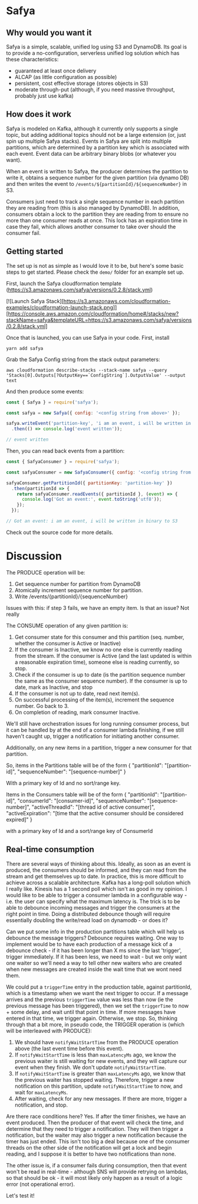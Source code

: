 # Safya

## Why would you want it

Safya is a simple, scalable, unified log using S3 and DynamoDB. Its goal is to provide a no-configuration, serverless unified log solution which has these characteristics:

  - guaranteed at least once delivery
  - ALCAP (as little configuration as possible)
  - persistent, cost effective storage (stores objects in S3)
  - moderate through-put (although, if you need massive throughput, probably just use kafka)

## How does it work

Safya is modeled on Kafka, although it currently only supports a single topic, but adding additional topics should not be a large extension (or, just spin up multiple Safya stacks). Events in Safya are split into multiple partitions, which are determined by a partition key which is associated with each event. Event data can be arbitrary binary blobs (or whatever you want).

When an event is written to Safya, the producer determines the partition to write it, obtains a sequence number for the given partition (via dynamo DB) and then writes the event to `/events/${partitionId}/${sequenceNumber}` in S3.

Consumers just need to track a single sequence number in each partition they are reading from (this is also managed by DynamoDB). In addition, consumers obtain a lock to the partition they are reading from to ensure no more than one consumer reads at once. This lock has an expiration time in case they fail, which allows another consumer to take over should the consumer fail.

## Getting started

The set up is not as simple as I would love it to be, but here's some basic steps to get started. Please check the `demo/` folder for an example set up.

First, launch the Safya cloudformation template (https://s3.amazonaws.com/safya/versions/0.2.8/stack.yml)

[![Launch Safya Stack][https://s3.amazonaws.com/cloudformation-examples/cloudformation-launch-stack.png]][https://console.aws.amazon.com/cloudformation/home#/stacks/new?stackName=safya&templateURL=https://s3.amazonaws.com/safya/versions/0.2.8/stack.yml]

Once that is launched, you can use Safya in your code. First, install

```shell
yarn add safya
```

Grab the Safya Config string from the stack output parameters:

```shell
aws cloudformation describe-stacks --stack-name safya --query 'Stacks[0].Outputs[?OutputKey==`ConfigString`].OutputValue' --output text
```

And then produce some events:

```javascript
const { Safya } = require('safya');

const safya = new Safya({ config: '<config string from above>' });

safya.writeEvent('partition-key', 'i am an event, i will be written in binary to s3')
  .then(() => console.log('event written'));

// event written
```

Then, you can read back events from a partition:

```javascript
const { SafyaConsumer } = require('safya');

const safyaConsumer = new SafyaConsumer({ config: '<config string from above>' });

safyaConsumer.getPartitionId({ partitionKey: 'partition-key' })
  .then(partitionId => {
    return safyaConsumer.readEvents({ partitionId }, (event) => {
      console.log('Got an event:', event.toString('utf8'));
    });
  });

// Got an event: i am an event, i will be written in binary to S3
```

Check out the source code for more details.


# Discussion

The PRODUCE operation will be:

1. Get sequence number for partition from DynamoDB
2. Atomically increment sequence number for partition.
3. Write /events/{partitionId}/{sequenceNumber}

Issues with this: if step 3 fails, we have an empty item. Is that an issue? Not really

The CONSUME operation of any given partition is:

1. Get consumer state for this consumer and this partition (seq. number, whether the consumer is Active or Inactive)
2. If the consumer is Inactive, we know no one else is currently reading from the stream. If the consumer is Active (and the last updated is within a reasonable expiration time), someone else is reading currently, so stop.
3. Check if the consumer is up to date (is the partition sequence number the same as the consumer sequence number). If the consumer is up to date, mark as Inactive, and stop
4. If the consumer is not up to date, read next item(s).
5. On successful processing of the item(s), increment the sequence number. Go back to 3.
6. On completion of reading, mark consumer Inactive.

We'll still have orchestration issues for long running consumer process, but it can be handled by at the end of a consumer lambda finishing, if we still haven't caught up, trigger a notification for initiating another consumer.

Additionally, on any new items in a partition, trigger a new consumer for that partition.

So, items in the Partitions table will be of the form
{
  "partitionId": "[partition-id]",
  "sequenceNumber": "[sequence-number]"
}

With a primary key of Id and no sort/range key.

Items in the Consumers table will be of the form
{
  "partitionId": "[partition-id]",
  "consumerId": "[consumer-id]",
  "sequenceNumber": "[sequence-number]",
  "activeThreadId": "[thread id of active consumer]",
  "activeExpiration": "[time that the active consumer should be considered expired]"
}

with a primary key of Id and a sort/range key of ConsumerId

## Real-time consumption

There are several ways of thinking about this. Ideally, as soon as an event is produced, the consumers should be informed, and they can read from the stream and get themselves up to date. In practice, this is more difficult to achieve across a scalable architecture. Kafka has a long-poll solution which I really like. Kinesis has a 1 second poll which isn't as good in my opinion. I would like to be able to trigger a consumer lambda in a configurable way - i.e. the user can specify what the maximum latency is. The trick is to be able to debounce incoming messages and trigger the consumers at the right point in time. Doing a distributed debounce though will require essentially doubling the write/read load on dynamodb - or does it?

Can we put some info in the production partitions table which will help us debounce the message triggers? Debounce requires waiting. One way to implement would be to have each production of a message kick of a debounce check - if it has been longer than X ms since the last 'trigger', trigger immediately. If it has been less, we need to wait - but we only want one waiter so we'll need a way to tell other new waiters who are created when new messages are created inside the wait time that we wont need them.

We could put a `triggerTime` entry in the production table, against partitionId, which is a timestamp when we want the next trigger to occur. If a message arrives and the previous `triggerTime` value was less than now (ie the previous message has been triggered), then we set the `triggerTime` to now + some delay, and wait until that point in time. If more messages have entered in that time, we trigger again. Otherwise, we stop. So, thinking through that a bit more, in pseudo code, the TRIGGER operation is (which will be interleaved with PRODUCE):

1. We should have `notifyWaitStartTime` from the PRODUCE operation above (the last event time before this event).
2. If `notifyWaitStartTime` is less than `maxLatencyMs` ago, we know the previous waiter is still waiting for new events, and they will capture our event when they finish. We don't update `notifyWaitStartTime`.
3. If `notifyWaitStartTime` is greater than `maxLatencyMs` ago, we know that the previous waiter has stopped waiting. Therefore, trigger a new notification on this partition, update `notifyWaitStartTime` to now, and wait for `maxLatencyMs`.
4. After waiting, check for any new messages. If there are more, trigger a notification, and stop.

Are there race conditions here? Yes. If after the timer finishes, we have an event produced. Then the producer of that event will check the time, and determine that they need to trigger a notification. They will then trigger a notification, but the waiter may also trigger a new notification because the timer has just ended. This isn't too big a deal because one of the consumer threads on the other side of the notification will get a lock and begin reading, and I suppose it is better to have two notifications than none.

The other issue is, if a consumer fails during consumption, then that event won't be read in real-time - although SNS will provide retrying on lambdas, so that should be ok - it will most likely only happen as a result of a logic error (not operational error).

Let's test it!
